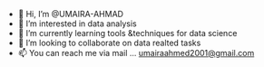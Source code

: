 - 👋 Hi, I’m @UMAIRA-AHMAD
- 👀 I’m interested in data analysis
- 🌱 I’m currently learning tools &techniques for data science
- 💞️ I’m looking to collaborate on data realted tasks
- 📫 You can reach me via mail ... umairaahmed2001@gmail.com

<!---
UMAIRA-AHMAD/UMAIRA-AHMAD is a ✨ special ✨ repository because its `README.md` (this file) appears on your GitHub profile.
You can click the Preview link to take a look at your changes.
--->
